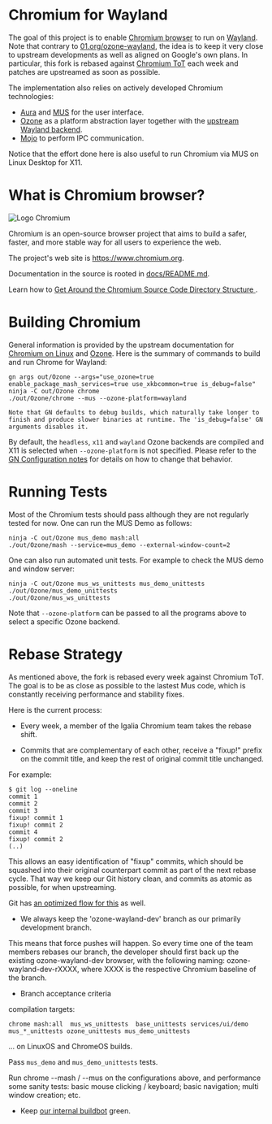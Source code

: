 # Chromium for Wayland

The goal of this project is to enable
[Chromium browser](https://www.chromium.org/) to run on
[Wayland](https://wayland.freedesktop.org/). Note that contrary to
[01.org/ozone-wayland](https://github.com/01org/ozone-wayland), the idea is
to keep it very close to upstream developments as well as aligned on Google's own
plans. In particular, this fork is rebased against
[Chromium ToT](https://chromium.googlesource.com/chromium/src.git) each week
and patches are upstreamed as soon as possible.

The implementation also relies on actively developed Chromium technologies:

* [Aura](https://www.chromium.org/developers/design-documents/aura/aura-overview) and [MUS](https://www.chromium.org/developers/mus-ash) for the user interface.
* [Ozone](https://chromium.googlesource.com/chromium/src/+/master/docs/ozone_overview.md) as a platform abstraction layer together with the [upstream Wayland backend](https://chromium.googlesource.com/chromium/src.git/+/master/ui/ozone/platform/wayland/).
* [Mojo](https://chromium.googlesource.com/chromium/src/+/master/mojo) to perform IPC communication.

Notice that the effort done here is also useful to run Chromium via MUS on
Linux Desktop for X11.

# What is Chromium browser?

![Logo](chrome/app/theme/chromium/product_logo_64.png) Chromium

Chromium is an open-source browser project that aims to build a safer, faster,
and more stable way for all users to experience the web.

The project's web site is https://www.chromium.org.

Documentation in the source is rooted in [docs/README.md](docs/README.md).

Learn how to [Get Around the Chromium Source Code Directory Structure
](https://www.chromium.org/developers/how-tos/getting-around-the-chrome-source-code).

# Building Chromium

General information is provided by the upstream documentation for
[Chromium on Linux](https://chromium.googlesource.com/chromium/src/+/master/docs/linux_build_instructions.md)
and
[Ozone](https://chromium.googlesource.com/chromium/src/+/master/docs/ozone_overview.md).
Here is the summary of commands to build and run Chrome for Wayland:

```
gn args out/Ozone --args="use_ozone=true enable_package_mash_services=true use_xkbcommon=true is_debug=false"
ninja -C out/Ozone chrome
./out/Ozone/chrome --mus --ozone-platform=wayland

Note that GN defaults to debug builds, which naturally take longer to finish and produce slower binaries at runtime. The 'is_debug=false' GN arguments disables it.

```

By default, the `headless`, `x11` and `wayland` Ozone backends are
compiled and X11 is selected when `--ozone-platform` is not specified.
Please refer to the
[GN Configuration notes](https://chromium.googlesource.com/chromium/src/+/master/docs/ozone_overview.md#GN-Configuration-notes) for details on how to change
that behavior.

# Running Tests

Most of the Chromium tests should pass although they are not regularly tested
for now. One can run the MUS Demo as follows:

```
ninja -C out/Ozone mus_demo mash:all
./out/Ozone/mash --service=mus_demo --external-window-count=2
```

One can also run automated unit tests. For example to check the MUS demo and
window server:

```
ninja -C out/Ozone mus_ws_unittests mus_demo_unittests
./out/Ozone/mus_demo_unittests
./out/Ozone/mus_ws_unittests
```

Note that `--ozone-platform` can be passed to all the programs above to select
a specific Ozone backend.

# Rebase Strategy

As mentioned above, the fork is rebased every week against Chromium ToT.
The goal is to be as close as possible to the lastest Mus code, which is
constantly receiving performance and stability fixes.

Here is the current process:

* Every week, a member of the Igalia Chromium team takes the rebase shift.

* Commits that are complementary of each other, receive a "fixup!" prefix on
the commit title, and keep the rest of original commit title unchanged.

For example:

```
$ git log --oneline
commit 1
commit 2
commit 3
fixup! commit 1
fixup! commit 2
commit 4
fixup! commit 2
(..)
```

This allows an easy identification of "fixup" commits, which should be squashed into
their original counterpart commit as part of the next rebase cycle. That way we keep
our Git history clean, and commits as atomic as possible, for when upstreaming.

Git has [an optimized flow for this](http://fle.github.io/git-tip-keep-your-branch-clean-with-fixup-and-autosquash.html) as well.

* We always keep the 'ozone-wayland-dev' branch as our primarily development branch.

This means that force pushes will happen. So every time one of the team members
rebases our branch, the developer should first back up the existing ozone-wayland-dev
browser, with the following naming: ozone-wayland-dev-rXXXX, where XXXX is the respective
Chromium baseline of the branch.

* Branch acceptance criteria

compilation targets:

```
chrome mash:all  mus_ws_unittests  base_unittests services/ui/demo mus_*_unittests ozone_unittests mus_demo_unittests
```
... on LinuxOS and ChromeOS builds.

Pass `mus_demo` and `mus_demo_unittests` tests.

Run chrome --mash / --mus on the configurations above, and performance some sanity tests:
basic mouse clicking / keyboard; basic navigation; multi window creation; etc.

* Keep [our internal buildbot](https://build-chromium.igalia.com/) green.
